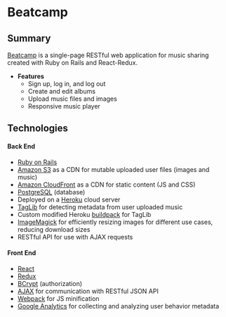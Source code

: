# Beatcamp 

## Summary
[Beatcamp](https://www.beatcamp.live "Beatcamp Live Site") is a single-page RESTful web application for music sharing created with Ruby on Rails and React-Redux.

* **Features**
  * Sign up, log in, and log out
  * Create and edit albums
  * Upload music files and images
  * Responsive music player

## Technologies
#### Back End
* [Ruby on Rails](https://rubyonrails.org/)
* [Amazon S3](https://aws.amazon.com/s3/) as a CDN for mutable uploaded user files (images and music)
* [Amazon CloudFront](https://aws.amazon.com/cloudfront/) as a CDN for static content (JS and CSS)
* [PostgreSQL](https://www.postgresql.org/) (database)
* Deployed on a [Heroku](https://www.heroku.com/) cloud server
* [TagLib](https://taglib.org/) for detecting metadata from user uploaded music
* Custom modified Heroku [buildpack](https://github.com/Zweih/taglib-buildpack) for TagLib
* [ImageMagick](https://imagemagick.org/script/index.php) for efficiently resizing images for different use cases, reducing download sizes
* RESTful API for use with AJAX requests

#### Front End
* [React](https://reactjs.org/)
* [Redux](https://redux.js.org/)
* [BCrypt](https://github.com/codahale/bcrypt-ruby) (authorization)
* [AJAX](https://api.jquery.com/jquery.ajax/) for communication with RESTful JSON API
* [Webpack](https://webpack.js.org/) for JS minification
* [Google Analytics](https://marketingplatform.google.com/about/analytics/) for collecting and analyzing user behavior metadata
